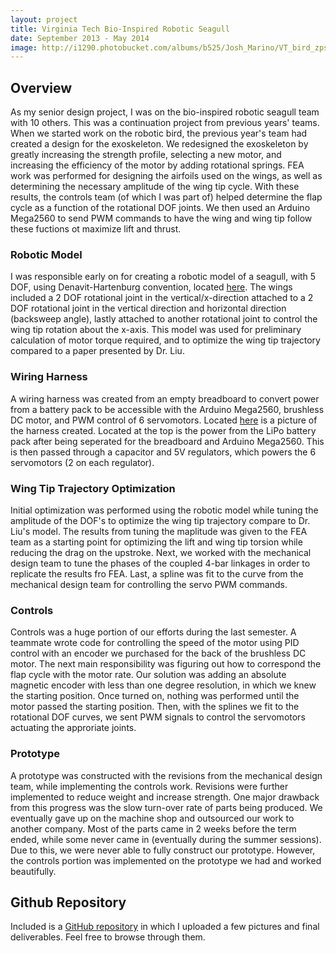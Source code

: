```yaml
---
layout: project
title: Virginia Tech Bio-Inspired Robotic Seagull
date: September 2013 - May 2014
image: http://i1290.photobucket.com/albums/b525/Josh_Marino/VT_bird_zps9wb7lz2f.png
---
```


## Overview
As my senior design project, I was on the bio-inspired robotic seagull team with 10 others. This was a continuation project from previous years' teams. When we started work on the robotic bird, the previous year's team had created a design for the exoskeleton. We redesigned the exoskeleton by greatly increasing the strength profile, selecting a new motor, and increasing the efficiency of the motor by adding rotational springs. FEA work was performed for designing the airfoils used on the wings, as well as determining the necessary amplitude of the wing tip cycle. With these results, the controls team (of which I was part of) helped determine the flap cycle as a function of the rotational DOF joints. We then used an Arduino Mega2560 to send PWM commands to have the wing and wing tip follow these fuctions ot maximize lift and thrust.
 

### Robotic Model
I was responsible early on for creating a robotic model of a seagull, with 5 DOF, using Denavit-Hartenburg convention, located [here](https://github.com/JoshMarino/VT_Robotic_Bird/blob/master/VT_bird_robotic_model.png). The wings included a 2 DOF rotational joint in the vertical/x-direction attached to a 2 DOF rotational joint in the vertical direction and horizontal direction (backsweep angle), lastly attached to another rotational joint to control the wing tip rotation about the x-axis. This model was used for preliminary calculation of motor torque required, and to optimize the wing tip trajectory compared to a paper presented by Dr. Liu.

### Wiring Harness
A wiring harness was created from an empty breadboard to convert power from a battery pack to be accessible with the Arduino Mega2560, brushless DC motor, and PWM control of 6 servomotors. Located [here](https://github.com/JoshMarino/VT_Robotic_Bird/blob/master/VT_bird_wiring_harness.png) is a picture of the harness created. Located at the top is the power from the LiPo battery pack after being seperated for the breadboard and Arduino Mega2560. This is then passed through a capacitor and 5V regulators, which powers the 6 servomotors (2 on each regulator).

### Wing Tip Trajectory Optimization
Initial optimization was performed using the robotic model while tuning the amplitude of the DOF's to optimize the wing tip trajectory compare to Dr. Liu's model. The results from tuning the maplitude was given to the FEA team as a starting point for optimizing the lift and wing tip torsion while reducing the drag on the upstroke. Next, we worked with the mechanical design team to tune the phases of the coupled 4-bar linkages in order to replicate the results fro FEA. Last, a spline was fit to the curve from the mechanical design team for controlling the servo PWM commands.

### Controls
Controls was a huge portion of our efforts during the last semester. A teammate wrote code for controlling the speed of the motor using PID control with an encoder we purchased for the back of the brushless DC motor. The next main responsibility was figuring out how to correspond the flap cycle with the motor rate. Our solution was adding an absolute magnetic encoder with less than one degree resolution, in which we knew the starting position. Once turned on, nothing was performed until the motor passed the starting position. Then, with the splines we fit to the rotational DOF curves, we sent PWM signals to control the servomotors actuating the approriate joints.

### Prototype
A prototype was constructed with the revisions from the mechanical design team, while implementing the controls work. Revisions were further implemented to reduce weight and increase strength. One major drawback from this progress was the slow turn-over rate of parts being produced. We eventually gave up on the machine shop and outsourced our work to another company. Most of the parts came in 2 weeks before the term ended, while some never came in (eventually during the summer sessions). Due to this, we were never able to fully construct our prototype. However, the controls portion was implemented on the prototype we had and worked beautifully.

## Github Repository
Included is a [GitHub repository](https://github.com/JoshMarino/VT_Robotic_Bird) in which I uploaded a few pictures and final deliverables. Feel free to browse through them.

